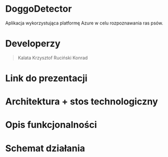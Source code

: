 # DoggoDetector
Aplikacja wykorzystująca platformę Azure w celu rozpoznawania ras psów.

# Developerzy
> Kalata Krzysztof
> Ruciński Konrad
# Link do prezentacji

# Architektura + stos technologiczny

# Opis funkcjonalności

# Schemat działania


